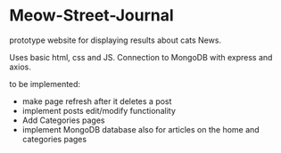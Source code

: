 ﻿# Meow-Street-Journal

 prototype website for displaying results about cats News. 

 Uses basic html, css and JS. Connection to MongoDB with express and axios.

to be implemented: 
- make page refresh after it deletes a post
- implement posts edit/modify functionality
- Add Categories pages
- implement MongoDB database also for articles on the home and categories pages

